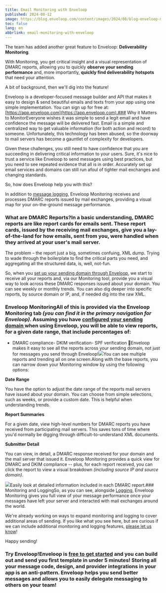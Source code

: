 ```yaml
---
title: Email Monitoring with Enveloop
published: 2024-08-12
image: https://blog.enveloop.com/content/images/2024/08/blog-enveloop-monitoring-36.png
toc: false
lang: en
abbrlink: email-monitoring-with-enveloop
---
```


The team has added another great feature to Enveloop: **Deliverability Monitoring**. 

With Monitoring, you get critical insight and a visual representation of DMARC reports, allowing you to quickly **observe your sending performance** and, more importantly, **quickly find deliverability hotspots** that need your attention.

A bit of background, then we'll dig into the feature!

Enveloop is a developer-focused message builder and API that makes it easy to design &amp; send beautiful emails and texts from your app using one simple implementation. You can sign up for free at: [https://app.enveloop.com](https://app.enveloop.com).### Why it Matters to MonitorEveryone wishes it was simple to send a legit email and have confidence the message will be delivered fast. Email is a simple and centralized way to get valuable information (for both action and record) to someone. Unfortunately, this technology has been abused, so the doorway to mail servers has become a gauntlet of complexity for developers. 

Given these challenges, you still need to have confidence that you are succeeding in delivering critical information to your users. Sure, it's nice to trust a service like Enveloop to send messages using best practices, but you need to see repeated evidence that all is in order. Accurately set up email services and domains can still run afoul of tighter mail exchanges and changing standards.

So, how does Enveloop help you with this?

In addition to [message logging](https://blog.enveloop.com/enveloop-logging/), Enveloop Monitoring receives and processes  DMARC reports issued by mail exchanges, providing a visual map for your on-the-ground message performance. 

### What are DMARC Reports?In a basic understanding, DMARC reports are like **report cards for emails sent**. These report cards, issued by the receiving mail exchanges, give you a lay-of-the-land for how emails, sent from you, were handled when they arrived at your user's mail server.

The problem – the report just a big, sometimes confuing, XML dump. Trying to wade through the boilerplate to find the critical parts you need, and aggregating all the structured data, is, well, not-fun.

So, when you [set up your sending domain through Enveloop](https://docs.enveloop.com/product-guides/getting-started/adding-a-sending-domain), we start to receive all your reports and, via our Monitoring tool, provide you a visual way to look across these DMARC responses issued about your domain. You can see weekly or monthly trends. You can also dig deeper into specific reports, by source domain or IP, and, if needed dig into the raw XML.

### Enveloop MonitoringAll of this is provided via the Enveloop **Monitoring** tab *(you can find it in the primary navigation for Enveloop)*. Assuming you have [configured your sending domain ](https://docs.enveloop.com/product-guides/getting-started/adding-a-sending-domain)when using Enveloop, you will be able to view reports, for a given date range, that include percentages of:

- DMARC compliance- DKIM verification- SPF verification
💪Enveloop makes it easy to see all the reports across your sending domain, not just for messages you send through Enveloop!![](https://blog.enveloop.com/content/images/2024/08/enveloop-dmarc-monitoring.webp)You can see multiple reports and trending all on one screen.Along with the base reports, you can narrow down your Monitoring window by using the following options:

**Date Range**

You have the option to adjust the date range of the reports mail servers have issued about your domain. You can choose from simple selections, such as weeks, or provide a custom date. This is helpful when understanding trends.

**Report Summaries**

For a given date, view high-level numbers for DMARC reports you have received from participating mail servers. This saves tons of time where you'd normally be digging through difficult-to-understand XML documents.

**Submitter Detail**

You can view, in detail, a DMARC response received for your domain and the mail server that issued it. Enveloop Monitoring provides a quick view for DMARC and DKIM compliance -- plus, for each report received, you can click the report to view a visual breakdown *(including source IP and source domain)*.

![](https://blog.enveloop.com/content/images/2024/08/enveloop-dmarc-report-detail.webp)Easily look at detailed information included in each DMARC report.### Monitoring and LoggingSo, as you can see, alongside [Logging](https://docs.enveloop.com/product-guides/logging), Enveloop Monitoring gives you full view of your message performance once your messages have left your server and interacted with mail exchanges around the world.

We're already working on ways to expand monitoring and logging to cover additional areas of sending. If you like what you see here, but are curious if we can include additional monitoring and logging features, [please let us know](mailto:hey@enveloop.com)!

Happy sending!

### Try Enveloop!Enveloop is [**free to get started**](https://app.enveloop.com/) and you can build out and send you first template in under 5 minutes! Storing all your message code, design, and provider integrations in your app is an anti-pattern. Enveloop helps you send better messages and allows you to easily delegate messaging to others on your team!
